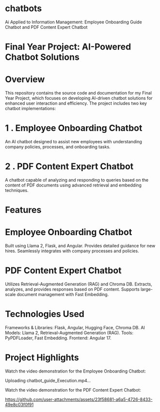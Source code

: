 # chatbots
 Ai Applied to Information  Management: Employee Onboarding Guide Chatbot and PDF  Content Expert Chatbot

# Final Year Project: AI-Powered Chatbot Solutions


# Overview


This repository contains the source code and documentation for my Final Year Project, which focuses on developing AI-driven chatbot solutions for enhanced user interaction and efficiency. The project includes two key chatbot implementations:

# 1 . Employee Onboarding Chatbot
An AI chatbot designed to assist new employees with understanding company policies, processes, and onboarding tasks.

# 2 . PDF Content Expert Chatbot
A chatbot capable of analyzing and responding to queries based on the content of PDF documents using advanced retrieval and embedding techniques.

# Features
# Employee Onboarding Chatbot
Built using Llama 2, Flask, and Angular.
Provides detailed guidance for new hires.
Seamlessly integrates with company processes and policies.

# PDF Content Expert Chatbot
Utilizes Retrieval-Augmented Generation (RAG) and Chroma DB.
Extracts, analyzes, and provides responses based on PDF content.
Supports large-scale document management with Fast Embedding.

# Technologies Used
Frameworks & Libraries: Flask, Angular, Hugging Face, Chroma DB.
AI Models: Llama 2, Retrieval-Augmented Generation (RAG).
Tools: PyPDFLoader, Fast Embedding.
Frontend: Angular 17.

# Project Highlights
Watch the video demonstration for the Employee Onboarding Chatbot: 



 
Uploading chatbot_guide_Execution.mp4…




Watch the video demonstration for the PDF Content Expert Chatbot: 


https://github.com/user-attachments/assets/23f58681-a6a5-4726-8433-49e8c03f0f91





